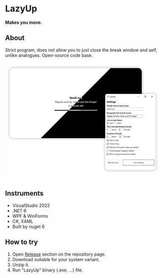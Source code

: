 # LazyUp
**Makes you move.**
## About
Strict program, does not allow you to just close the break window and self, unlike analogues.
Open-source code base.

![preview image](./github_preview.png)

## Instruments
- VisualStudio 2022  
- .NET 6
- WPF & WinForms
- C#, XAML
- Built by nuget 6

## How to try
1. Open [Release](https://github.com/bakhtyiar/LazyUp/releases) section on the repository page. 
2. Download suitable for your system variant. 
3. Unzip it. 
4. Run "LazyUp" binary (.exe, ...) file.